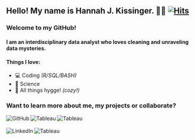 ## Hello! My name is Hannah J. Kissinger. :woman_technologist: [![Hits](https://hits.seeyoufarm.com/api/count/incr/badge.svg?url=https%3A%2F%2Fgithub.com%2Fhjkissinger&count_bg=%23A384AC&title_bg=%23626682&icon=&icon_color=%23E7E7E7&title=Hits&edge_flat=false)][GitPage]

### Welcome to my GitHub!

#### I am an interdisciplinary data analyst who loves cleaning and unraveling data mysteries.

#### Things I love:
- :computer: Coding *(R/SQL/BASH)*
- :dna: Science 
- :yarn: All things hygge! *(cozy!)*

### Want to learn more about me, my projects or collaborate?

[<img align="left" alt="GitHub" src="https://img.shields.io/badge/GitHub-100000?style=for-the-badge&logo=github&logoColor=white" />][github]
[<img align="left" alt="Tableau" src="https://img.shields.io/badge/website-000000?style=for-the-badge&logo=About.me&logoColor=white" />][website]
[<img align="left" alt="Tableau" src="https://img.shields.io/badge/Medium-12100E?style=for-the-badge&logo=medium&logoColor=white" />][medium]
<br><br>
[<img align="left" alt="LinkedIn" src="https://img.shields.io/badge/linkedin-%230077B5.svg?&style=for-the-badge&logo=linkedin&logoColor=white" />][linkedin]
[<img align="left" alt="Tableau" src="https://img.shields.io/badge/-Tableau-orange?style=for-the-badge&logo=tableau&logoColor=white" />][tableau]


[GitPage]: https://github.com/hjkissinger/
[github]: https://github.com/hjkissinger
[linkedin]: https://www.linkedin.com/in/hjkissinger
[tableau]: https://public.tableau.com/app/profile/hannah.kissinger6750
[website]: https://hjkissinger.github.io/
[medium]: https://medium.com/@hjkissinger

